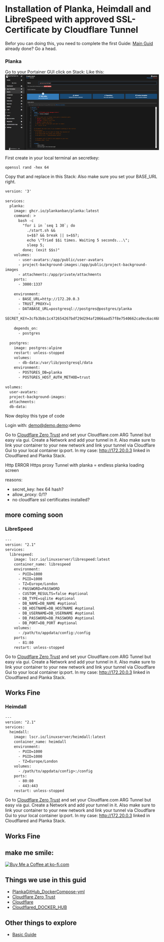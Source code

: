 # Installation of Planka, Heimdall and LibreSpeed with approved SSL-Certificate by Cloudflare Tunnel 
Befor you can doing this, you need to complete the first Guide: [Main Guid](https://github.com/SirSnolte/Docker/blob/main/README.md) already done? Go a head.

### Planka

Go to your Portainer GUI click on Stack:
Like this:
![alt text](https://github.com/SirSnolte/Docker/blob/main/etc/images/portainer_stack.png)

First create in your local terminal an secretkey:

```
openssl rand -hex 64
```
Copy that and replace in this Stack:
Also make sure you set your BASE_URL right.

```
version: '3'

services:
  planka:
    image: ghcr.io/plankanban/planka:latest
    command: >
      bash -c
        "for i in `seq 1 30`; do
          ./start.sh &&
          s=$$? && break || s=$$?;
          echo \"Tried $$i times. Waiting 5 seconds...\";
          sleep 5;
        done; (exit $$s)"
    volumes:
      - user-avatars:/app/public/user-avatars
      - project-background-images:/app/public/project-background-images
      - attachments:/app/private/attachments
    ports:
      - 3000:1337

    environment:
      - BASE_URL=http://172.20.0.3
      - TRUST_PROXY=1
      - DATABASE_URL=postgresql://postgres@postgres/planka
      - SECRET_KEY=3cfb3b8c1c472654267bdf29d294af2066aad57f8e7540662ca9ec6ac468bc152fac640caf03d9cc40a76185e4a2d8357c609b6de1871b2303b834b25653375a

    depends_on:
      - postgres

  postgres:
    image: postgres:alpine
    restart: unless-stopped
    volumes:
      - db-data:/var/lib/postgresql/data
    environment:
      - POSTGRES_DB=planka
      - POSTGRES_HOST_AUTH_METHOD=trust

volumes:
  user-avatars:
  project-background-images:
  attachments:
  db-data:
```

Now deploy this type of code

Login with: demo@demo.demo:demo


Go to [Cloudflare Zero Trust](https://dash.teams.cloudflare.com/) and set your Cloudflare.com ARG Tunnel but easy via gui.
Create a Network and add your tunnel in it.
Also make sure to link your container to your new network and link your tunnel via Cloudflare Gui to your local container ip:port. In my case: http://172.20.0.3 linked in Cloudflared and Planka Stack.

Http ERROR
Https proxy Tunnel with planka = endless planka loading screen 

reasons:
- secret_key: hex 64 hash?
- allow_proxy: 0/1?
- no cloudflare ssl certificates installed?

more coming soon 
-------------------------------------------------------------------------------------------------------------------------------------------------------------------

### LibreSpeed 

```
---
version: "2.1"
services:
  librespeed:
    image: lscr.io/linuxserver/librespeed:latest
    container_name: librespeed
    environment:
      - PUID=1000
      - PGID=1000
      - TZ=Europe/London
      - PASSWORD=PASSWORD
      - CUSTOM_RESULTS=false #optional
      - DB_TYPE=sqlite #optional
      - DB_NAME=DB_NAME #optional
      - DB_HOSTNAME=DB_HOSTNAME #optional
      - DB_USERNAME=DB_USERNAME #optional
      - DB_PASSWORD=DB_PASSWORD #optional
      - DB_PORT=DB_PORT #optional
    volumes:
      - /path/to/appdata/config:/config
    ports:
      - 81:80
    restart: unless-stopped
```

Go to [Cloudflare Zero Trust](https://dash.teams.cloudflare.com/) and set your Cloudflare.com ARG Tunnel but easy via gui.
Create a Network and add your tunnel in it.
Also make sure to link your container to your new network and link your tunnel via Cloudflare Gui to your local container ip:port. In my case: http://172.20.0.3 linked in Cloudflared and Planka Stack.

Works Fine
-------------------------------------------------------------------------------------------------------------------------------------------------------------------


### Heimdall

```
---
version: "2.1"
services:
  heimdall:
    image: lscr.io/linuxserver/heimdall:latest
    container_name: heimdall
    environment:
      - PUID=1000
      - PGID=1000
      - TZ=Europe/London
    volumes:
      - /path/to/appdata/config>:/config
    ports:
      - 80:80
      - 443:443
    restart: unless-stopped
```
Go to [Cloudflare Zero Trust](https://dash.teams.cloudflare.com/) and set your Cloudflare.com ARG Tunnel but easy via gui.
Create a Network and add your tunnel in it.
Also make sure to link your container to your new network and link your tunnel via Cloudflare Gui to your local container ip:port. In my case: http://172.20.0.3 linked in Cloudflared and Planka Stack.

Works Fine
-------------------------------------------------------------------------------------------------------------------------------------------------------------------

## make me smile:
<a href='https://ko-fi.com/B0B4CGHUO' target='_blank'><img height='36' style='border:0px;height:36px;' src='https://cdn.ko-fi.com/cdn/kofi4.png?v=3' border='0' alt='Buy Me a Coffee at ko-fi.com' /></a>


## Things we use in this guid
- [PlankaGitHub_DockerCompose-yml](https://github.com/plankanban/planka/blob/master/docker-compose.yml)
- [Cloudflare Zero Trust](https://dash.teams.cloudflare.com/) 
- [Cloudflare](https://dash.cloudflare.com/)
- [Cloudflared_DOCKER_HUB](https://hub.docker.com/r/cloudflare/cloudflared)

## Other things to explore
- [Basic Guide](https://github.com/SirSnolte/Docker/blob/main/README.md)
